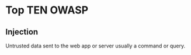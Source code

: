 # Top TEN OWASP

## Injection

Untrusted data sent to the web app or server usually a command or query. 

